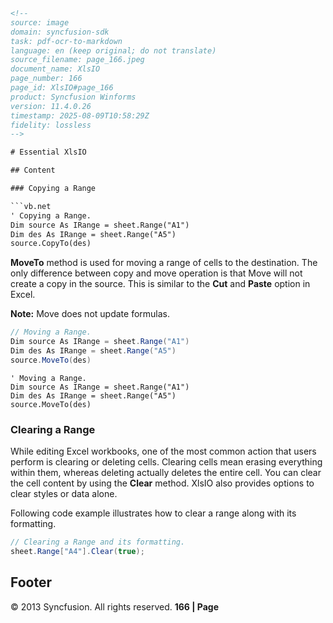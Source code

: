 ```html
<!-- 
source: image
domain: syncfusion-sdk
task: pdf-ocr-to-markdown
language: en (keep original; do not translate)
source_filename: page_166.jpeg
document_name: XlsIO
page_number: 166
page_id: XlsIO#page_166
product: Syncfusion Winforms
version: 11.4.0.26
timestamp: 2025-08-09T10:58:29Z
fidelity: lossless
-->

# Essential XlsIO

## Content

### Copying a Range

```vb.net
' Copying a Range.
Dim source As IRange = sheet.Range("A1")
Dim des As IRange = sheet.Range("A5")
source.CopyTo(des)
```

**MoveTo** method is used for moving a range of cells to the destination. The only difference between copy and move operation is that Move will not create a copy in the source. This is similar to the **Cut** and **Paste** option in Excel.

**Note:** Move does not update formulas.

```csharp
// Moving a Range.
Dim source As IRange = sheet.Range("A1")
Dim des As IRange = sheet.Range("A5")
source.MoveTo(des)
```

```vb.net
' Moving a Range.
Dim source As IRange = sheet.Range("A1")
Dim des As IRange = sheet.Range("A5")
source.MoveTo(des)
```

### Clearing a Range

While editing Excel workbooks, one of the most common action that users perform is clearing or deleting cells. Clearing cells mean erasing everything within them, whereas deleting actually deletes the entire cell. You can clear the cell content by using the **Clear** method. XlsIO also provides options to clear styles or data alone.

Following code example illustrates how to clear a range along with its formatting.

```csharp
// Clearing a Range and its formatting.
sheet.Range["A4"].Clear(true);
```

## Footer

© 2013 Syncfusion. All rights reserved. 
**166 | Page**

<!-- tags: XlsIO, Workbooks, Range, Clear, Delete, CopyTo, MoveTo, Excel Cells -->
```